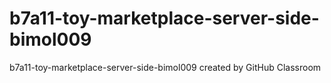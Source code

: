 # b7a11-toy-marketplace-server-side-bimol009
b7a11-toy-marketplace-server-side-bimol009 created by GitHub Classroom
